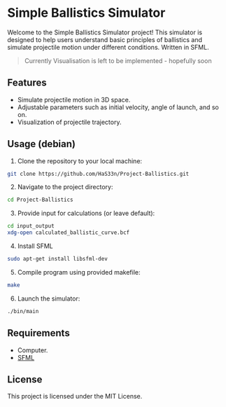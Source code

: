 # Simple Ballistics Simulator

Welcome to the Simple Ballistics Simulator project! This simulator is designed to help users understand basic principles of ballistics and simulate projectile motion under different conditions. Written in SFML.

> Currently Visualisation is left to be implemented - hopefully soon

## Features

- Simulate projectile motion in 3D space.
- Adjustable parameters such as initial velocity, angle of launch, and so on.
- Visualization of projectile trajectory.

## Usage (debian)

1. Clone the repository to your local machine:

```bash
git clone https://github.com/HaS33n/Project-Ballistics.git
```

2. Navigate to the project directory:

```bash
cd Project-Ballistics
```

3. Provide input for calculations (or leave default):

```bash
cd input_output
xdg-open calculated_ballistic_curve.bcf
```

4. Install SFML

```bash
sudo apt-get install libsfml-dev
```

5. Compile program using provided makefile:

```bash
make
```

6. Launch the simulator:

```bash
./bin/main
```

## Requirements

- Computer.
- [SFML](https://www.sfml-dev.org/)

## License

This project is licensed under the MIT License.
